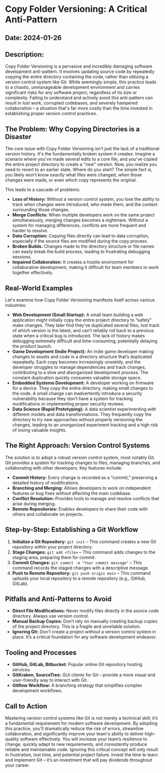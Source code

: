 # Copy Folder Versioning: A Critical Anti-Pattern

## Date: 2024-01-26

## Description:

Copy Folder Versioning is a pervasive and incredibly damaging software development anti-pattern. It involves updating source code by repeatedly copying the entire directory containing the code, rather than utilizing a version control system like Git. While seemingly simple, this practice leads to a chaotic, unmanageable development environment and carries significant risks for any software project, regardless of its size or complexity. Failing to understand and actively avoid this anti-pattern can result in lost work, corrupted codebases, and severely hampered collaboration – a situation that's far more costly than the time invested in establishing proper version control practices.

## The Problem: Why Copying Directories is a Disaster

The core issue with Copy Folder Versioning isn’t just the lack of a traditional version history. It's the fundamentally broken system it creates. Imagine a scenario where you've made several edits to a core file, and you've copied the entire project directory to create a "new" version. Now, you realize you need to revert to an earlier state. Where do you start? The simple fact is, you likely won't know _exactly_ what files were changed, _when_ those changes were made, or even which copy represents the original.

This leads to a cascade of problems:

- **Loss of History:** Without a version control system, you lose the ability to track _when_ changes were introduced, _who_ made them, and the context surrounding those changes.
- **Merge Conflicts:** When multiple developers work on the same project simultaneously, merging changes becomes a nightmare. Without a system for managing differences, conflicts are more frequent and harder to resolve.
- **Data Corruption:** Copying files directly can lead to data corruption, especially if the source files are modified during the copy process.
- **Broken Builds:** Changes made to the directory structure or file names can easily break the build process, leading to frustrating debugging sessions.
- **Impaired Collaboration:** It creates a hostile environment for collaborative development, making it difficult for team members to work together effectively.

## Real-World Examples

Let's examine how Copy Folder Versioning manifests itself across various industries:

- **Web Development (Small Startup):** A small team building a web application might initially copy the entire project directory to “safely” make changes. They later find they've duplicated several files, lost track of which version is the latest, and can’t reliably roll back to a previous state when a critical bug is introduced. The lack of history makes debugging extremely difficult and time-consuming, potentially delaying the product launch.
- **Game Development (Indie Project):** An indie game developer making changes to assets and code in a directory structure that’s duplicated repeatedly. Each copy becomes increasingly unwieldy, and the developer struggles to manage dependencies and track changes, contributing to a slow and disorganized development process. The constant duplication quickly consumes valuable storage space.
- **Embedded Systems Development:** A developer working on firmware for a device. They copy the entire directory, making small changes to the code. A small change can inadvertently introduce a security vulnerability because they don't have a system for tracking modifications or implementing proper security reviews.
- **Data Science (Rapid Prototyping):** A data scientist experimenting with different models and data transformations. They frequently copy the directory to try new approaches without properly versioning the changes, leading to an unorganized experiment tracking and a high risk of losing valuable insights.

## The Right Approach: Version Control Systems

The solution is to adopt a robust version control system, most notably Git. Git provides a system for tracking changes to files, managing branches, and collaborating with other developers. Key features include:

- **Commit History:** Every change is recorded as a “commit,” preserving a detailed history of modifications.
- **Branching and Merging:** Allows developers to work on independent features or bug fixes without affecting the main codebase.
- **Conflict Resolution:** Provides tools to manage and resolve conflicts that arise during merging.
- **Remote Repositories:** Enables developers to share their code with others and collaborate on projects.

## Step-by-Step: Establishing a Git Workflow

1.  **Initialize a Git Repository:** `git init` – This command creates a new Git repository within your project directory.
2.  **Stage Changes:** `git add <file>` – This command adds changes to the staging area, preparing them for commit.
3.  **Commit Changes:** `git commit -m "Your commit message"` – This command records the staged changes with a descriptive message.
4.  **Push to Remote Repository:** `git push origin main` – This command uploads your local repository to a remote repository (e.g., GitHub, GitLab).

## Pitfalls and Anti-Patterns to Avoid

- **Direct File Modifications:** Never modify files directly in the source code directory. Always use version control.
- **Manual Backup Copies:** Don’t rely on manually creating backup copies of the project directory. This is a fragile and unreliable solution.
- **Ignoring Git:** Don't create a project _without_ a version control system in place. It’s a critical foundation for any software development endeavor.

## Tooling and Processes

- **GitHub, GitLab, Bitbucket:** Popular online Git repository hosting services.
- **GitKraken, SourceTree:** GUI clients for Git – provide a more visual and user-friendly way to interact with Git.
- **Gitflow Workflow:** A branching strategy that simplifies complex development workflows.

## Call to Action

Mastering version control systems like Git is not merely a technical skill; it’s a fundamental requirement for modern software development. By adopting this practice, you’ll dramatically reduce the risk of errors, streamline collaboration, and significantly improve your team's ability to deliver high-quality software effectively. You will increase your team’s resilience to change, quickly adapt to new requirements, and consistently produce reliable and maintainable code. Ignoring this critical concept will only result in frustration, lost time, and potential project failure. Invest the time to learn and implement Git – it’s an investment that will pay dividends throughout your career.

```

```
